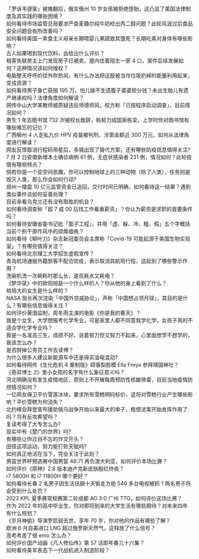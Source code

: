 「罗诉韦德案」被推翻后，俄亥俄州 10 岁女孩被拒绝堕胎，这凸显了美国法律制度及其实践的哪些困境？  
如何看待市场监管总局要求严查麦趣尔纯牛奶检出丙二醇问题？此轮风波过后食品安全问题会有所改善吗？  
如何看待美国一素食主义母亲长期喂婴儿果蔬致其饿死？长期吃素对身体有哪些影响？  
古人如果喝到现代饮料，会给出什么评价？  
租客失联房主上门发现房子已被卖，屋内住着陌生一家 4 口，案件后续发展如何？这种情况该如何维权？  
电脑整天呼呼的往外吹热风，有什么办法把这股被当作垃圾扔掉的能量利用起来，变成资源？  
如何看待男子身亡获赔 195 万，怕儿媳不生遗腹子婆婆拒分钱？未出生胎儿有遗产继承权吗？法律角度如何解读？  
网传中山大学某教师被质疑违反师德师风，校方称「已按程序启动调查」，目前情况如何？  
男生 1 年去图书馆 732 次被校长致辞，称努力成国家栋梁，上学时你对图书馆有哪些难忘的记忆？  
广西柳州 4 人走私九价 HPV 疫苗被判刑，涉案金额近 300 万元，如何从法律角度进行解读？  
网友反馈取消行程码带星后，多城出现了替代方案，还有哪些防疫信息值得关注?  
7 月 2 日安徽新增本土确诊病例 61 例，无症状感染者 231 例，情况如何？此轮疫情有哪些特点？  
倘若你是一个亚空间恶魔，你可以控制地球上的三种动物（除了人类），任务则是毁灭人类，那么你会如何行动?  
郑州一楼盘 10 亿元监管资金已追回，交付时间已明确，如何看待这一结果？遇到类似事件该如何妥善处理？  
目前来看乌克兰还有没有取胜的机会？  
如何看待调查称「超 7 成 00 后找工作看重薪资」？你认为薪资是求职的首要条件吗？  
如何看待安徽省委书记批「面子工程」，并用「虚、躲、冷、粗、假」五个字概括当前个别干部作风中的顽瘴痼疾？  
如何看待《柳叶刀》杂志新冠委员会主席称「Covid-19 可能起源于美国生物实验室」？有哪些值得关注？  
如何看待北京理工大学招生虚假宣传？  
青岛机场通报外籍旅客不配合防疫，表示取消其航班行程，这起到了哪些警示作用？  
洗碗机洗一次碗耗时那么长，是否耗水又耗电？  
《梦华录》中的欧阳旭是一个什么样的人？你从他的身上看到了什么？  
格局大的女生是什么样的？  
NASA 局长再次渲染「中国外空威胁论」，声称「中国想占领月球」，其目的是什么？有哪些信息值得关注？  
如何评价黄渤监制，周冬雨主演的电影《你是我的春天》？  
我是个女生，大学想报考化学专业，可是家里人都不同意我学化学，女孩子真的不适合学化学专业吗？  
我是一名准高三生，成绩不好。说着努力但又努力不起来，心里面想学不想学的，我该怎么办？  
是否辞掉公务员工作去读博？  
为什么很多人建议新能源车中还是得买油电混动?  
如何看待网传《生化危机 4 重制版》碍事梨脸模 Ella Freya 参拜靖国神社？  
《奇异博士 2》里小女孩的名字有什么象征意义吗？  
河北明确没有发生疫情地区，原则上不开展每周预防性核酸筛查，目前当地疫情防控情况如何？  
一亿网友保卫平价雪莲冰块，要求所有雪糕明码标价，这将对雪糕行业产生哪些影响？平价雪糕为何消失？  
北约峰会拜登宣布援助俄乌战争开始以来最大的单子，租借法案开始发挥作用了吗？乌有反攻希望吗？  
复读考得了大专怎么办?  
现实中有《楚门的世界》吗?  
有哪些让你过目不忘的作文开头？  
田径这项运动，努力能打败天赋吗?  
如何真正地活在当下，完全关注于此刻？  
男篮世界杯预选赛中国男篮 48:71 再负澳大利亚，如何评价本场比赛？  
如何评价《原神》2.8 版本迪卢克新皮肤殷红终夜？  
r7 5800H 和 i7 11800H 哪个更好？  
如何看待长春 2 名男子因生活拮据十天偷走方舱 540 多台电视被抓？两名男子将会受到什么处罚？  
2022 KPL 夏季赛常规赛第二轮成都 AG 3:0 广州 TTG，如何评价这场比赛？  
作为 2022 年的高中毕业生，你对即将到来的大学生活有哪些期待？对未来四年有什么规划？  
《岁月神偷》导演罗启锐去世，享年 70 岁，你对他的作品有哪些了解？  
欧洲 6 月自美进口 LNG 超过俄罗斯天然气，这释放了什么信号？  
高考考差了很 emo 怎么办？  
如何评价国产动画《凡人修仙传》第 57 话即年番三十六集？  
如何看待美军表态下一代战机进入制造阶段？  
